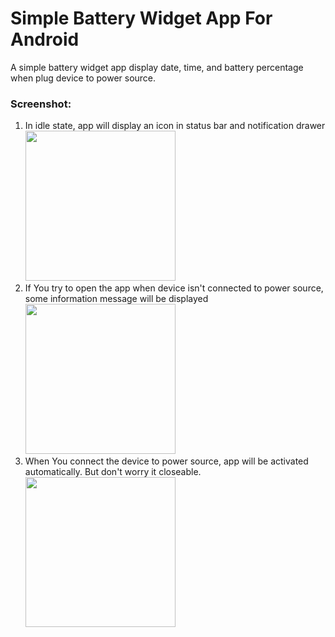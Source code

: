 # Simple Battery Widget App For Android
A simple battery widget app display date, time, and battery percentage when plug device to power source.

<h3>Screenshot:</h3>
<ol>
<li>In idle state, app will display an icon in status bar and notification drawer<br/>
<img src="http://cdn.unydevelopernetwork.com/mil-system/widgetApp/git/Screenshot_2017-02-07-08-31-13.png" width="240">
</li>

<li>If You try to open the app when device isn't connected to power source, some information message will be displayed<br/>
<img src="http://cdn.unydevelopernetwork.com/mil-system/widgetApp/git/Screenshot_2017-02-07-08-31-25.png" width="240">
</li>

<li>When You connect the device to power source, app will be activated automatically. But don't worry it closeable.<br/>
<img src="http://cdn.unydevelopernetwork.com/mil-system/widgetApp/git/Screenshot_2017-02-07-08-30-53.png" width="240">
</li>
</ol>
